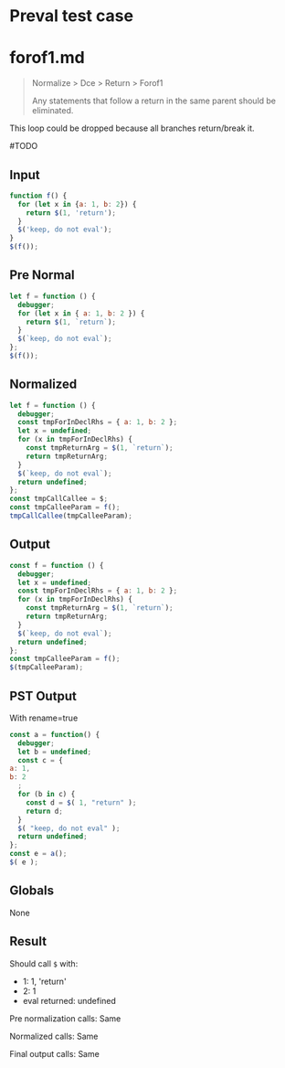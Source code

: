 # Preval test case

# forof1.md

> Normalize > Dce > Return > Forof1
>
> Any statements that follow a return in the same parent should be eliminated.

This loop could be dropped because all branches return/break it.

#TODO

## Input

`````js filename=intro
function f() {
  for (let x in {a: 1, b: 2}) {
    return $(1, 'return');
  }
  $('keep, do not eval');
}
$(f());
`````

## Pre Normal

`````js filename=intro
let f = function () {
  debugger;
  for (let x in { a: 1, b: 2 }) {
    return $(1, `return`);
  }
  $(`keep, do not eval`);
};
$(f());
`````

## Normalized

`````js filename=intro
let f = function () {
  debugger;
  const tmpForInDeclRhs = { a: 1, b: 2 };
  let x = undefined;
  for (x in tmpForInDeclRhs) {
    const tmpReturnArg = $(1, `return`);
    return tmpReturnArg;
  }
  $(`keep, do not eval`);
  return undefined;
};
const tmpCallCallee = $;
const tmpCalleeParam = f();
tmpCallCallee(tmpCalleeParam);
`````

## Output

`````js filename=intro
const f = function () {
  debugger;
  let x = undefined;
  const tmpForInDeclRhs = { a: 1, b: 2 };
  for (x in tmpForInDeclRhs) {
    const tmpReturnArg = $(1, `return`);
    return tmpReturnArg;
  }
  $(`keep, do not eval`);
  return undefined;
};
const tmpCalleeParam = f();
$(tmpCalleeParam);
`````

## PST Output

With rename=true

`````js filename=intro
const a = function() {
  debugger;
  let b = undefined;
  const c = {
a: 1,
b: 2
  ;
  for (b in c) {
    const d = $( 1, "return" );
    return d;
  }
  $( "keep, do not eval" );
  return undefined;
};
const e = a();
$( e );
`````

## Globals

None

## Result

Should call `$` with:
 - 1: 1, 'return'
 - 2: 1
 - eval returned: undefined

Pre normalization calls: Same

Normalized calls: Same

Final output calls: Same
